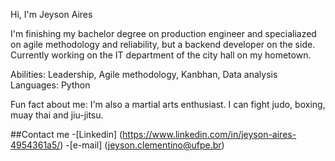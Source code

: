 Hi, I'm Jeyson Aires



I'm finishing my bachelor degree on production engineer and specialiazed on agile methodology and reliability, but a backend developer on the side.
Currently working on the IT department of the city hall on my hometown.

Abilities: Leadership, Agile methodology, Kanbhan, Data analysis
Languages: Python

Fun fact about me: I'm also a martial arts enthusiast. I can fight judo, boxing, muay thai and jiu-jitsu. 

##Contact me
-[Linkedin] (https://www.linkedin.com/in/jeyson-aires-4954361a5/)
-[e-mail] (jeyson.clementino@ufpe.br)
